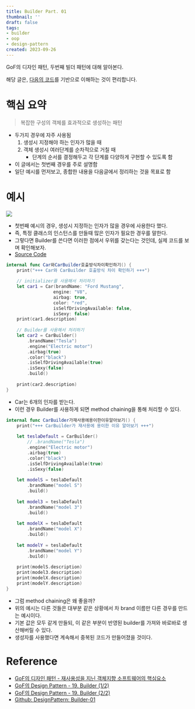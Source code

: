 ```yaml
---
title: Builder Part. 01
thumbnail: ''
draft: false
tags:
- builder
- oop
- design-pattern
created: 2023-09-26
---
```


GoF의 디자인 패턴, 두번째 빌더 패턴에 대해 알아본다.

해당 글은, [다음의 코드](https://github.com/wansook0316/DesignPattern-02-Builder-first)를 기반으로 이해하는 것이 편리합니다.

# 핵심 요약

 > 
 > 복잡한 구성의 객체를 효과적으로 생성하는 패턴

* 두가지 경우에 자주 사용됨
  1. 생성시 지정해야 하는 인자가 많을 때
  1. 객체 생성시 여러단계를 순차적으로 거칠 때
     * 단계의 순서를 결정해두고 각 단계를 다양하게 구현할 수 있도록 함
* 이 글에서는 첫번째 경우를 주로 설명함
* 일단 예시를 먼저보고, 종합한 내용을 다음글에서 정리하는 것을 목표로 함

# 예시

![](DesignPattern_04_Builder-01_0.png)

* 첫번째 예시의 경우, 생성시 지정하는 인자가 많을 경우에 사용한다 했다.
* 즉, 특정 클래스의 인스턴스를 만들때 많은 인자가 필요한 경우를 말한다.
* 그렇다면 Builder를 쓴다면 이러한 점에서 우위를 갖는다는 것인데, 실제 코드를 보며 확인해보자.
* [Source Code](https://github.com/wansook0316/DesignPattern-02-Builder-first)

````swift
internal func Car와CarBuilder호출방식차이확인하기() {
    print("+++ Car와 CarBuilder 호출방식 차이 확인하기 +++")
    
    // initializer를 사용해서 처리하기
    let car1 = Car(brandName: "Ford Mustang",
                  engine: "V8",
                  airbag: true,
                  color: "red",
                  isSelfDrivingAvailable: false,
                  isSexy: false)
    print(car1.description)
    
    // Builder를 사용해서 처리하기
    let car2 = CarBuilder()
        .brandName("Tesla")
        .engine("Electric motor")
        .airbag(true)
        .color("black")
        .isSelfDrivingAvailable(true)
        .isSexy(false)
        .build()
    
    print(car2.description)
}
````

* Car는 6개의 인자를 받는다.
* 이런 경우 Builder를 사용하게 되면 method chaining을 통해 처리할 수 있다.

````swift
internal func CarBuilder가재사용에용이한이유알아보기() {
    print("+++ CarBuilder가 재사용에 용이한 이유 알아보기 +++")
    
    let teslaDefault = CarBuilder()
        // .brandName("Tesla")
        .engine("Electric motor")
        .airbag(true)
        .color("black")
        .isSelfDrivingAvailable(true)
        .isSexy(false)
    
    let modelS = teslaDefault
        .brandName("model S")
        .build()
    
    let model3 = teslaDefault
        .brandName("model 3")
        .build()
    
    let modelX = teslaDefault
        .brandName("model X")
        .build()
    
    let modelY = teslaDefault
        .brandName("model Y")
        .build()
    
    print(modelS.description)
    print(model3.description)
    print(modelX.description)
    print(modelY.description)
}

````

* 그럼 method chaining은 왜 좋을까?
* 위의 예시는 다른 것들은 대부분 같은 상황에서 차 brand 이름만 다른 경우를 만드는 예시이다.
* 기본 값은 모두 같게 만들되, 이 같은 부분이 반영된 builder를 가져와 바로바로 생산해버릴 수 있다.
* 생성자를 사용했다면 계속해서 중복된 코드가 만들어졌을 것이다.

# Reference

* [GoF의 디자인 패턴 - 재사용성을 지닌 객체지향 소프트웨어의 핵심요소](http://www.yes24.com/Product/Goods/17525598)
* [GoF의 Design Pattern - 19. Builder (1/2)](https://www.youtube.com/watch?v=_GCiJAFU2DU&list=PLe6NQuuFBu7FhPfxkjDd2cWnTy2y_w_jZ&index=18)
* [GoF의 Design Pattern - 19. Builder (2/2)](https://www.youtube.com/watch?v=sg_6GWRBRas&list=PLe6NQuuFBu7FhPfxkjDd2cWnTy2y_w_jZ&index=19)
* [Github: DesignPattern: Builder-01](https://github.com/wansook0316/DesignPattern-02-Builder-first)
